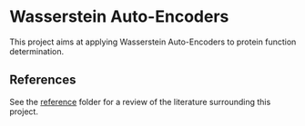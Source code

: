 # Wasserstein Auto-Encoders

This project aims at applying Wasserstein Auto-Encoders to protein function determination.

## References

See the [reference](reference/) folder for a review of the literature surrounding this project.
